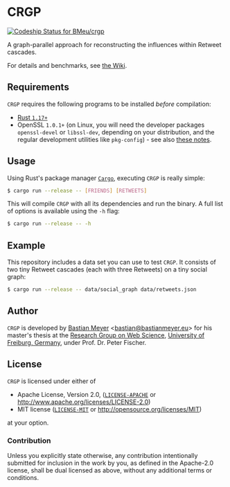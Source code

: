 # CRGP

[ ![Codeship Status for BMeu/crgp](https://app.codeship.com/projects/7d2924a0-f1e4-0134-404a-569aa21b12f1/status?branch=master)](https://app.codeship.com/projects/209508)

A graph-parallel approach for reconstructing the influences within Retweet cascades.

For details and benchmarks, see [the Wiki](https://bitbucket.org/BMeu/crgp/wiki/Home).

## Requirements

`CRGP` requires the following programs to be installed _before_ compilation:

* [Rust `1.17+`](https://www.rustup.rs)
* OpenSSL `1.0.1+` (on Linux, you will need the developer packages `openssl-devel` or `libssl-dev`, depending on your
  distribution, and the regular development utilities like `pkg-config`) - see also
  [these notes](https://github.com/sfackler/rust-openssl/blob/0f02a8b61d9d8878eece3264bdc3271e2bd9b86b/README.md#building).

## Usage

Using Rust's package manager [`Cargo`](http://doc.crates.io/guide.html), executing `CRGP` is really simple:

```bash
$ cargo run --release -- [FRIENDS] [RETWEETS] 
```

This will compile `CRGP` with all its dependencies and run the binary. A full list of options is available using the
`-h` flag:

```bash
$ cargo run --release -- -h
```

## Example

This repository includes a data set you can use to test `CRGP`. It consists of two tiny Retweet cascades (each with
three Retweets) on a tiny social graph:

```bash
$ cargo run --release -- data/social_graph data/retweets.json
```

## Author

`CRGP` is developed by [Bastian Meyer](http://www.bastianmeyer.eu/)
<[bastian@bastianmeyer.eu](mailto:bastian@bastianmeyer.eu)> for his master's thesis at the
[Research Group on Web Science](https://websci.informatik.uni-freiburg.de/),
[University of Freiburg, Germany](https://www.uni-freiburg.de), under Prof. Dr. Peter Fischer.

## License

`CRGP` is licensed under either of

 * Apache License, Version 2.0, ([`LICENSE-APACHE`](LICENSE-APACHE) or http://www.apache.org/licenses/LICENSE-2.0)
 * MIT license ([`LICENSE-MIT`](LICENSE-MIT) or http://opensource.org/licenses/MIT)

at your option.

### Contribution

Unless you explicitly state otherwise, any contribution intentionally submitted
for inclusion in the work by you, as defined in the Apache-2.0 license, shall be dual licensed as above, without any
additional terms or conditions.
